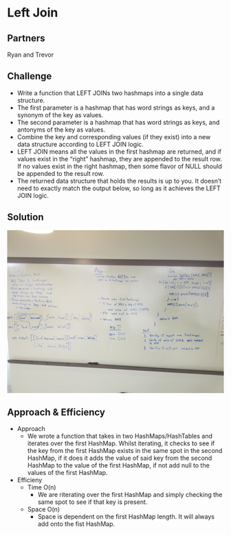 # Left Join

## Partners
Ryan and Trevor

## Challenge
* Write a function that LEFT JOINs two hashmaps into a single data structure.
* The first parameter is a hashmap that has word strings as keys, and a synonym of the key as values.
* The second parameter is a hashmap that has word strings as keys, and antonyms of the key as values.
* Combine the key and corresponding values (if they exist) into a new data structure according to LEFT JOIN logic.
* LEFT JOIN means all the values in the first hashmap are returned, and if values exist in the “right” hashmap, they are appended to the result row. If no values exist in the right hashmap, then some flavor of NULL should be appended to the result row.
* The returned data structure that holds the results is up to you. It doesn’t need to exactly match the output below, so long as it achieves the LEFT JOIN logic.

## Solution
<img src='assets/left-join.jpg' />

## Approach & Efficiency

* Approach
  * We wrote a function that takes in two HashMaps/HashTables and iterates over the first HashMap. Whilst iterating, it checks to see if the key from the first HashMap exists in the same spot in the second HashMap, if it does it adds the value of said key from the second HashMap to the value of the first HashMap, if not add null to the values of the first HashMap.
* Efficieny
  * Time O(n)
    * We are riterating over the first HashMap and simply checking the same spot to see if that key is present.
  * Space O(n)
    * Space is dependent on the first HashMap length. It will always add onto the fist HashMap.